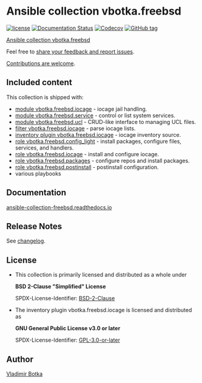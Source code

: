 # Ansible collection vbotka.freebsd

[![license](https://img.shields.io/badge/license-BSD-red.svg)](https://www.freebsd.org/doc/en/articles/bsdl-gpl/article.html)
[![Documentation Status](https://readthedocs.org/projects/ansible-collection-freebsd/badge/?version=latest)](https://ansible-collection-freebsd.readthedocs.io/en/latest/?badge=latest)
[![Codecov](https://img.shields.io/codecov/c/github/vbotka/ansible-collection-freebsd)](https://codecov.io/gh/vbotka/ansible-collection-freebsd)
[![GitHub tag](https://img.shields.io/github/v/tag/vbotka/ansible-collection-freebsd)](https://github.com/vbotka/ansible-collection-freebsd/tags)

[Ansible collection vbotka.freebsd](https://galaxy.ansible.com/ui/repo/published/vbotka/freebsd/)

Feel free to [share your feedback and report issues](https://github.com/vbotka/ansible-collection-freebsd/issues).

[Contributions are welcome](https://github.com/firstcontributions/first-contributions).


## Included content

This collection is shipped with:

* [module vbotka.freebsd.iocage](https://galaxy.ansible.com/ui/repo/published/vbotka/freebsd/content/module/iocage/) - iocage jail handling.
* [module vbotka.freebsd.service](https://galaxy.ansible.com/ui/repo/published/vbotka/freebsd/content/module/service/) - control or list system services.
* [module vbotka.freebsd.ucl](https://galaxy.ansible.com/ui/repo/published/vbotka/freebsd/content/module/ucl/) - CRUD-like interface to managing UCL files.
* [filter vbotka.freebsd.iocage](https://galaxy.ansible.com/ui/repo/published/vbotka/freebsd/content/filter/iocage/) - parse iocage lists.
* [inventory plugin vbotka.freebsd.iocage](https://galaxy.ansible.com/ui/repo/published/vbotka/freebsd/content/inventory/iocage/) - iocage inventory source.
* [role vbotka.freebsd.config_light](https://galaxy.ansible.com/ui/repo/published/vbotka/freebsd/content/role/config_ligth/) -  install packages, configure files, services, and handlers.
* [role vbotka.freebsd.iocage](https://galaxy.ansible.com/ui/repo/published/vbotka/freebsd/content/role/iocage/) - install and configure iocage.
* [role vbotka.freebsd.packages](https://galaxy.ansible.com/ui/repo/published/vbotka/freebsd/content/role/packages/) - configure repos and install packages.
* [role vbotka.freebsd.postinstall](https://galaxy.ansible.com/ui/repo/published/vbotka/freebsd/content/role/postinstall/) - postinstall configuration.
* various playbooks


## Documentation

[ansible-collection-freebsd.readthedocs.io](https://ansible-collection-freebsd.readthedocs.io/en/stable/)


## Release Notes

See [changelog](https://github.com/vbotka/ansible-collection-freebsd/blob/master/changelogs/CHANGELOG.md).


## License

* This collection is primarily licensed and distributed as a whole under

  **BSD 2-Clause "Simplified" License**

  SPDX-License-Identifier: [BSD-2-Clause](https://spdx.org/licenses/BSD-2-Clause.html)

* The inventory plugin vbotka.freebsd.iocage is licensed and distributed as

  **GNU General Public License v3.0 or later**

  SPDX-License-Identifier: [GPL-3.0-or-later](https://spdx.org/licenses/GPL-3.0-or-later.html)


## Author

[Vladimir Botka](https://botka.info)
